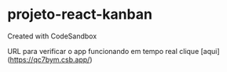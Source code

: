 # projeto-react-kanban
Created with CodeSandbox

URL para verificar o app funcionando em tempo real clique [aqui] (https://qc7bym.csb.app/)
